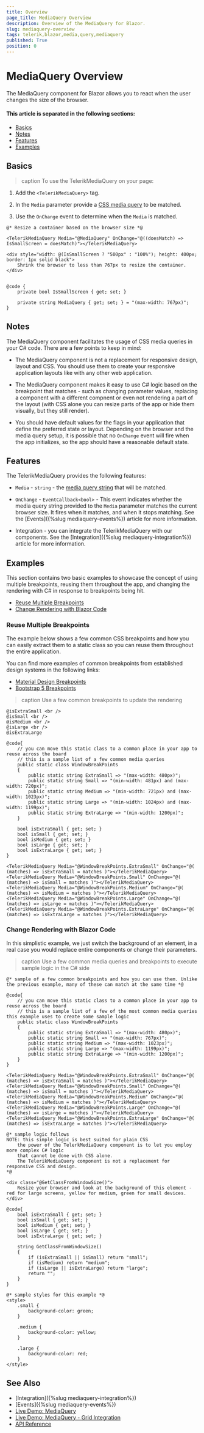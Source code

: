 ```yaml
---
title: Overview
page_title: MediaQuery Overview
description: Overview of the MediaQuery for Blazor.
slug: mediaquery-overview
tags: telerik,blazor,media,query,mediaquery
published: True
position: 0
---
```


# MediaQuery Overview

The MediaQuery component for Blazor allows you to react when the user changes the size of the browser. 

#### This article is separated in the following sections:

* [Basics](#basics)
* [Notes](#notes)
* [Features](#features)
* [Examples](#examples)

## Basics

>caption To use the TelerikMediaQuery on your page: 

1. Add the `<TelerikMediaQuery>` tag.

1. In the `Media` parameter provide a <a href="https://developer.mozilla.org/en-US/docs/Web/CSS/Media_Queries/Using_media_queries" target="_blank">CSS media query</a> to be matched. 

1. Use the `OnChange` event to determine when the `Media` is matched. 


````CSHTML
@* Resize a container based on the browser size *@

<TelerikMediaQuery Media="@MediaQuery" OnChange="@((doesMatch) => IsSmallScreen = doesMatch)"></TelerikMediaQuery>

<div style="width: @(IsSmallScreen ? "500px" : "100%"); height: 400px; border: 1px solid black">
    Shrink the browser to less than 767px to resize the container.
</div>


@code {
    private bool IsSmallScreen { get; set; }

    private string MediaQuery { get; set; } = "(max-width: 767px)";
} 
````

## Notes

The MediaQuery component facilitates the usage of CSS media queries in your C# code. There are a few points to keep in mind:

* The MediaQuery component is not a replacement for responsive design, layout and CSS. You should use them to create your responsive application layouts like with any other web application.

* The MediaQuery component makes it easy to use C# logic based on the breakpoint that matches - such as changing parameter values, replacing a component with a different compnent or even not rendering a part of the layout (with CSS alone you can resize parts of the app or hide them visually, but they still render).

* You should have default values for the flags in your application that define the preferred state or layout. Depending on the browser and the media query setup, it is possible that no `OnChange` event will fire when the app initializes, so the app should have a reasonable default state.

## Features

The TelerikMediaQuery provides the following features:

* `Media` - `string` - the <a href="https://developer.mozilla.org/en-US/docs/Web/CSS/Media_Queries/Using_media_queries" target="_blank">media query string</a> that will be matched. 

* `OnChange` - `EventCallback<bool>` - This event indicates whether the media query string provided to the `Media` parameter matches the current browser size. It fires when it matches, and when it stops matching. See the [Events]({%slug mediaquery-events%}) article for more information. 

* Integration - you can integrate the TelerikMediaQuery with our components. See the [Integration]({%slug mediaquery-integration%}) article for more information.

## Examples

This section contains two basic examples to showcase the concept of using multiple breakpoints, reusing them throughout the app, and changing the rendering with C# in response to breakpoints being hit.

* [Reuse Multiple Breakpoints](#reuse-multiple-breakpoints)
* [Change Rendering with Blazor Code](#change-rendering-with-blazor-code)


### Reuse Multiple Breakpoints

The example below shows a few common CSS breakpoints and how you can easily extract them to a static class so you can reuse them throughout the entire application.

You can find more examples of common breakpoints from established design systems in the following links:
* <a href="https://material.io/archive/guidelines/layout/responsive-ui.html#responsive-ui-breakpoints" target="_blank">Material Design Breakpoints</a>
* <a href="https://getbootstrap.com/docs/5.0/layout/breakpoints/#available-breakpoints" target="_blank">Bootstrap 5 Breakpoints</a>

>caption Use a few common breakpoints to update the rendering

````CSHTML
@isExtraSmall <br />
@isSmall <br />
@isMedium <br />
@isLarge <br />
@isExtraLarge

@code{
    // you can move this static class to a common place in your app to reuse across the board
    // this is a sample list of a few common media queries
    public static class WindowBreakPoints
    {
        public static string ExtraSmall => "(max-width: 480px)";
        public static string Small => "(min-width: 481px) and (max-width: 720px)";
        public static string Medium => "(min-width: 721px) and (max-width: 1023px)";
        public static string Large => "(min-width: 1024px) and (max-width: 1199px)";
        public static string ExtraLarge => "(min-width: 1200px)";
    }
    
    bool isExtraSmall { get; set; }
    bool isSmall { get; set; }
    bool isMedium { get; set; }
    bool isLarge { get; set; }
    bool isExtraLarge { get; set; }
}

<TelerikMediaQuery Media="@WindowBreakPoints.ExtraSmall" OnChange="@( (matches) => isExtraSmall = matches )"></TelerikMediaQuery>
<TelerikMediaQuery Media="@WindowBreakPoints.Small" OnChange="@( (matches) => isSmall = matches )"></TelerikMediaQuery>
<TelerikMediaQuery Media="@WindowBreakPoints.Medium" OnChange="@( (matches) => isMedium = matches )"></TelerikMediaQuery>
<TelerikMediaQuery Media="@WindowBreakPoints.Large" OnChange="@( (matches) => isLarge = matches )"></TelerikMediaQuery>
<TelerikMediaQuery Media="@WindowBreakPoints.ExtraLarge" OnChange="@( (matches) => isExtraLarge = matches )"></TelerikMediaQuery>
````


### Change Rendering with Blazor Code

In this simplistic example, we just switch the background of an element, in a real case you would replace entire components or change their parameters.

>caption Use a few common media queries and breakpoints to execute sample logic in the C# side

````CSHTML
@* sample of a few common breakpoints and how you can use them. Unlike the previous example, many of these can match at the same time *@

@code{
    // you can move this static class to a common place in your app to reuse across the board
    // this is a sample list of a few of the most common media queries this example uses to create some sample logic
    public static class WindowBreakPoints
    {
        public static string ExtraSmall => "(max-width: 480px)";
        public static string Small => "(max-width: 767px)";
        public static string Medium => "(max-width: 1023px)";
        public static string Large => "(max-width: 1199px)";
        public static string ExtraLarge => "(min-width: 1200px)";
    }
}

<TelerikMediaQuery Media="@WindowBreakPoints.ExtraSmall" OnChange="@( (matches) => isExtraSmall = matches )"></TelerikMediaQuery>
<TelerikMediaQuery Media="@WindowBreakPoints.Small" OnChange="@( (matches) => isSmall = matches )"></TelerikMediaQuery>
<TelerikMediaQuery Media="@WindowBreakPoints.Medium" OnChange="@( (matches) => isMedium = matches )"></TelerikMediaQuery>
<TelerikMediaQuery Media="@WindowBreakPoints.Large" OnChange="@( (matches) => isLarge = matches )"></TelerikMediaQuery>
<TelerikMediaQuery Media="@WindowBreakPoints.ExtraLarge" OnChange="@( (matches) => isExtraLarge = matches )"></TelerikMediaQuery>

@* sample logic follows 
NOTE: this simple logic is best suited for plain CSS
    the power of the TelerkMediaQuery component is to let you employ more complex C# logic
    that cannot be done with CSS alone.
    The TelerikMediaQuery component is not a replacement for responsive CSS and design.
*@

<div class="@GetClassFromWindowSize()">
    Resize your browser and look at the background of this element - red for large screens, yellow for medium, green for small devices.
</div>

@code{
    bool isExtraSmall { get; set; }
    bool isSmall { get; set; }
    bool isMedium { get; set; }
    bool isLarge { get; set; }
    bool isExtraLarge { get; set; }

    string GetClassFromWindowSize()
    {
        if (isExtraSmall || isSmall) return "small";
        if (isMedium) return "medium";
        if (isLarge || isExtraLarge) return "large";
        return "";
    }
}

@* sample styles for this example *@
<style>
    .small {
        background-color: green;
    }

    .medium {
        background-color: yellow;
    }

    .large {
        background-color: red;
    }
</style>
````



## See Also
  
  * [Integration]({%slug mediaquery-integration%})
  * [Events]({%slug mediaquery-events%})
  * [Live Demo: MediaQuery](https://demos.telerik.com/blazor-ui/mediaquery/overview)
  * [Live Demo: MediaQuery - Grid Integration](https://demos.telerik.com/blazor-ui/grid-integration)
  * [API Reference](https://docs.telerik.com/blazor-ui/api/Telerik.Blazor.Components.TelerikMediaQuery)
   
